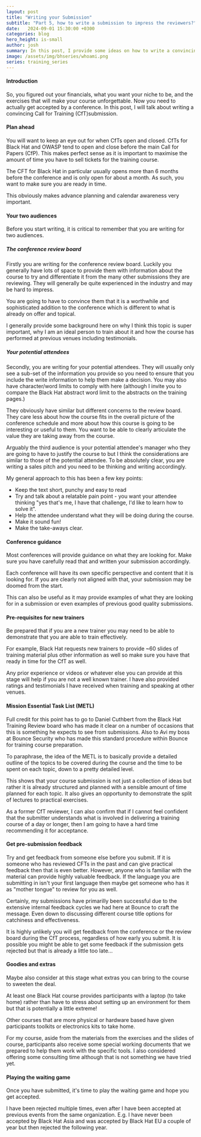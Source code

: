 ```yaml
---
layout: post
title: "Writing your Submission"
subtitle: "Part 5, how to write a submission to impress the reviewers?"
date:   2024-09-01 15:30:00 +0300
categories: blog
hero_height: is-small
author: josh
summary: In this post, I provide some ideas on how to write a convincing conference submission for your training course.
image: /assets/img/bhseries/whoami.png
series: training_series
---
```


#### Introduction

So, you figured out your financials, what you want your niche to be, and the exercises that will make your course unforgettable. Now you need to actually get accepted by a conference. In this post, I will talk about writing a convincing Call for Training (CfT)submission.

#### Plan ahead

You will want to keep an eye out for when CfTs open and closed. CfTs for Black Hat and OWASP tend to open and close before the main Call for Papers (CfP). This makes perfect sense as it is important to maximise the amount of time you have to sell tickets for the training course.

The CFT for Black Hat in particular usually opens more than 6 months before the conference and is only open for about a month. As such, you want to make sure you are ready in time.

This obviously makes advance planning and calendar awareness very important. 

#### Your two audiences

Before you start writing, it is critical to remember that you are writing for two audiences.

##### The conference review board

Firstly you are writing for the conference review board. Luckily you generally have lots of space to provide them with information about the course to try and differentiate it from the many other submissions they are reviewing. They will generally be quite experienced in the industry and may be hard to impress.

You are going to have to convince them that it is a worthwhile and sophisticated addition to the conference which is different to what is already on offer and topical.

I generally provide some background here on why I think this topic is super important, why I am an ideal person to train about it and how the course has performed at previous venues including testimonials.

##### Your potential attendees

Secondly, you are writing for your potential attendees. They will usually only see a sub-set of the information you provide so you need to ensure that you include the write information to help them make a decision. You may also have character/word limits to comply with here (although I invite you to compare the Black Hat abstract word limit to the abstracts on the training pages.)

They obviously have similar but different concerns to the review board. They care less about how the course fits in the overall picture of the conference schedule and more about how this course is going to be interesting or useful to them. You want to be able to clearly articulate the value they are taking away from the course. 

Arguably the third audience is your potential attendee's manager who they are going to have to justify the course to but I think the considerations are similar to those of the potential attendee. To be absolutely clear, you are writing a sales pitch and you need to be thinking and writing accordingly.

My general approach to this has been a few key points:

* Keep the text short, punchy and easy to read
* Try and talk about a relatable pain point - you want your attendee thinking "yes that's me, I have that challenge, I'd like to learn how to solve it".
* Help the attendee understand what they will be doing during the course.
* Make it sound fun!
* Make the take-aways clear.

#### Conference guidance

Most conferences will provide guidance on what they are looking for. Make sure you have carefully read that and written your submission accordingly.

Each conference will have its own specific perspective and content that it is looking for. If you are clearly not aligned with that, your submission may be doomed from the start.

This can also be useful as it may provide examples of what they are looking for in a submission or even examples of previous good quality submissions.

#### Pre-requisites for new trainers

Be prepared that if you are a new trainer you may need to be able to demonstrate that you are able to train effectively.

For example, Black Hat requests new trainers to provide ~60 slides of training material plus other information as well so make sure you have that ready in time for the CfT as well.

Any prior experience or videos or whatever else you can provide at this stage will help if you are not a well known trainer. I have also provided ratings and testimonials I have received when training and speaking at other venues.

#### Mission Essential Task List (METL)

Full credit for this point has to go to Daniel Cuthbert from the Black Hat Training Review board who has made it clear on a number of occasions that this is something he expects to see from submissions. Also to Avi my boss at Bounce Security who has made this standard procedure within Bounce for training course preparation.

To paraphrase, the idea of the METL is to basically provide a detailed outline of the topics to be covered during the course and the time to be spent on each topic, down to a pretty detailed level.

This shows that your course submission is not just a collection of ideas but rather it is already structured and planned with a sensible amount of time planned for each topic. It also gives an opportunity to demonstrate the split of lectures to practical exercises.

As a former CfT reviewer, I can also confirm that if I cannot feel confident that the submitter understands what is involved in delivering a training course of a day or longer, then I am going to have a hard time recommending it for acceptance.  

#### Get pre-submission feedback

Try and get feedback from someone else before you submit. If it is someone who has reviewed CFTs in the past and can give practical feedback then that is even better. However, anyone who is familiar with the material can provide highly valuable feedback. If the language you are submitting in isn't your first language then maybe get someone who has it as "mother tongue" to review for you as well. 

Certainly, my submissions have primarilly been successful due to the extensive internal feedback cycles we had here at Bounce to craft the message. Even down to discussing different course title options for catchiness and effectiveness.

It is highly unlikely you will get feedback from the conference or the review board during the CfT process, regardless of how early you submit. It is possible you might be able to get some feedback if the submission gets rejected but that is already a little too late...

#### Goodies and extras

Maybe also consider at this stage what extras you can bring to the course to sweeten the deal.

At least one Black Hat course provides participants with a laptop (to take home) rather than have to stress about setting up an environment for them but that is potentially a little extreme!

Other courses that are more physical or hardware based have given participants toolkits or electronics kits to take home.

For my course, aside from the materials from the exercises and the slides of course, participants also receive some special working documents that we prepared to help them work with the specific tools. I also considered offering some consulting time although that is not something we have tried yet.

#### Playing the waiting game

Once you have submitted, it's time to play the waiting game and hope you get accepted.

I have been rejected multiple times, even after I have been accepted at previous events from the same organization. E.g. I have never been accepted by Black Hat Asia and was accepted by Black Hat EU a couple of year but then rejected the following year. 
